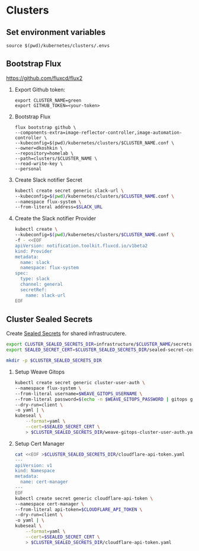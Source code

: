# Clusters

## Set environment variables

```
source $(pwd)/kubernetes/clusters/.envs
```

## Bootstrap Flux

https://github.com/fluxcd/flux2

1.  Export Github token:

    ```
    export CLUSTER_NAME=green
    export GITHUB_TOKEN=<your-token>
    ```

2.  Bootstrap Flux

    ```
    flux bootstrap github \
    --components-extra=image-reflector-controller,image-automation-controller \
    --kubeconfig=$(pwd)/kubernetes/clusters/$CLUSTER_NAME.conf \
    --owner=dkoshkin \
    --repository=homelab \
    --path=clusters/$CLUSTER_NAME \
    --read-write-key \
    --personal
    ```

3.  Create Slack notifier Secret

    ```bash
    kubectl create secret generic slack-url \
    --kubeconfig=$(pwd)/kubernetes/clusters/$CLUSTER_NAME.conf \
    --namespace flux-system \
    --from-literal address=$SLACK_URL
    ```

4.  Create the Slack notifier Provider

    ```bash
    kubectl create \
    --kubeconfig=$(pwd)/kubernetes/clusters/$CLUSTER_NAME.conf \
    -f - <<EOF
    apiVersion: notification.toolkit.fluxcd.io/v1beta2
    kind: Provider
    metadata:
      name: slack
      namespace: flux-system
    spec:
      type: slack
      channel: general
      secretRef:
        name: slack-url
    EOF
    ```

##  Cluster Sealed Secrets

Create [Sealed Secrets](https://github.com/bitnami-labs/sealed-secrets) for shared infrastrucutere.

```bash
export CLUSTER_SEALED_SECRETS_DIR=infrastructure/$CLUSTER_NAME/secrets
export SEALED_SECRET_CERT=$CLUSTER_SEALED_SECRETS_DIR/sealed-secret-cert.pem

mkdir -p $CLUSTER_SEALED_SECRETS_DIR
```

1.  Setup Weave Gitops

    ```bash
    kubectl create secret generic cluster-user-auth \
    --namespace flux-system \
    --from-literal username=$WEAVE_GITOPS_USERNAME \
    --from-literal password=$(echo -n $WEAVE_GITOPS_PASSWORD | gitops get bcrypt-hash) \
    --dry-run=client \
    -o yaml | \
    kubeseal \
        --format=yaml \
        --cert=$SEALED_SECRET_CERT \
        > $CLUSTER_SEALED_SECRETS_DIR/weave-gitops-cluster-user-auth.yaml
    ```


1.  Setup Cert Manager

    ```bash
    cat <<EOF >$CLUSTER_SEALED_SECRETS_DIR/cloudflare-api-token.yaml
    ---
    apiVersion: v1
    kind: Namespace
    metadata:
      name: cert-manager
    ---
    EOF
    kubectl create secret generic cloudflare-api-token \
    --namespace cert-manager \
    --from-literal api-token=$CLOUDFLARE_API_TOKEN \
    --dry-run=client \
    -o yaml | \
    kubeseal \
        --format=yaml \
        --cert=$SEALED_SECRET_CERT \
        > $CLUSTER_SEALED_SECRETS_DIR/cloudflare-api-token.yaml
    ```

